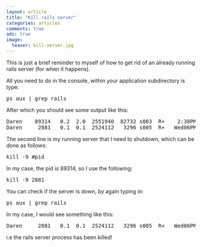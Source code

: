 ```yaml
---
layout: article
title: "Kill rails server"
categories: articles
comments: true
ads: true
image:
  teaser: kill-server.jpg
---
```


This is just a brief reminder to myself of how to get rid of an already running rails server (for when it happens).

All you need to do in the console, within your application subdirectory is type:

<pre>ps aux | grep rails</pre>

After which you should see some output like this:

<pre>Daren    89314   0.2  2.0  2551940  82732 s003  R+    2:38PM   2:38.93 /Users/Daren/.rvm/rubies/ruby-1.9.2-p180/bin/ruby script/rails s
Daren     2881   0.1  0.1  2524112   3296 s005  R+   Wed06PM   2:11.62 /Users/Daren/.rvm/rubies/ruby-1.9.2-p180/bin/ruby script/rails c</pre>

The second line is my running server that I need to shutdown, which can be done as follows:

<pre>kill -9 #pid</pre>

In my case, the pid is 89314, so I use the following:

<pre>kill -9 2881</pre>

You can check if the server is down, by again typing in:

<pre>ps aux | grep rails</pre>

In my case, I would see something like this:

<pre>Daren     2881   0.1  0.1  2524112   3296 s005  R+   Wed06PM   2:11.62 /Users/Daren/.rvm/rubies/ruby-1.9.2-p180/bin/ruby script/rails c</pre>

i.e the rails server process has been killed!
